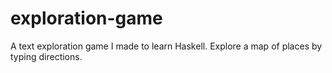 exploration-game
================

A text exploration game I made to learn Haskell. Explore a map of places by typing directions.
